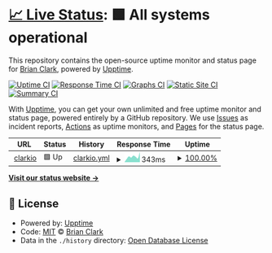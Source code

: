 # [📈 Live Status](https://clarkio.github.io/clarkio.com-uptime): <!--live status--> **🟩 All systems operational**

This repository contains the open-source uptime monitor and status page for [Brian Clark](https://www.clarkio.com), powered by [Upptime](https://github.com/upptime/upptime).

[![Uptime CI](https://github.com/clarkio/clarkio.com-uptime/workflows/Uptime%20CI/badge.svg)](https://github.com/clarkio/clarkio.com-uptime/actions?query=workflow%3A%22Uptime+CI%22)
[![Response Time CI](https://github.com/clarkio/clarkio.com-uptime/workflows/Response%20Time%20CI/badge.svg)](https://github.com/clarkio/clarkio.com-uptime/actions?query=workflow%3A%22Response+Time+CI%22)
[![Graphs CI](https://github.com/clarkio/clarkio.com-uptime/workflows/Graphs%20CI/badge.svg)](https://github.com/clarkio/clarkio.com-uptime/actions?query=workflow%3A%22Graphs+CI%22)
[![Static Site CI](https://github.com/clarkio/clarkio.com-uptime/workflows/Static%20Site%20CI/badge.svg)](https://github.com/clarkio/clarkio.com-uptime/actions?query=workflow%3A%22Static+Site+CI%22)
[![Summary CI](https://github.com/clarkio/clarkio.com-uptime/workflows/Summary%20CI/badge.svg)](https://github.com/clarkio/clarkio.com-uptime/actions?query=workflow%3A%22Summary+CI%22)

With [Upptime](https://upptime.js.org), you can get your own unlimited and free uptime monitor and status page, powered entirely by a GitHub repository. We use [Issues](https://github.com/clarkio/clarkio.com-uptime/issues) as incident reports, [Actions](https://github.com/clarkio/clarkio.com-uptime/actions) as uptime monitors, and [Pages](https://clarkio.github.io/clarkio.com-uptime) for the status page.

<!--start: status pages-->
<!-- This summary is generated by Upptime (https://github.com/upptime/upptime) -->
<!-- Do not edit this manually, your changes will be overwritten -->
<!-- prettier-ignore -->
| URL | Status | History | Response Time | Uptime |
| --- | ------ | ------- | ------------- | ------ |
| <img alt="" src="https://icons.duckduckgo.com/ip3/www.clarkio.com.ico" height="13"> [clarkio](https://www.clarkio.com) | 🟩 Up | [clarkio.yml](https://github.com/clarkio/clarkio.com-uptime/commits/HEAD/history/clarkio.yml) | <details><summary><img alt="Response time graph" src="./graphs/clarkio/response-time-week.png" height="20"> 343ms</summary><br><a href="https://clarkio.github.io/clarkio.com-uptime/history/clarkio"><img alt="Response time 357" src="https://img.shields.io/endpoint?url=https%3A%2F%2Fraw.githubusercontent.com%2Fclarkio%2Fclarkio.com-uptime%2FHEAD%2Fapi%2Fclarkio%2Fresponse-time.json"></a><br><a href="https://clarkio.github.io/clarkio.com-uptime/history/clarkio"><img alt="24-hour response time 316" src="https://img.shields.io/endpoint?url=https%3A%2F%2Fraw.githubusercontent.com%2Fclarkio%2Fclarkio.com-uptime%2FHEAD%2Fapi%2Fclarkio%2Fresponse-time-day.json"></a><br><a href="https://clarkio.github.io/clarkio.com-uptime/history/clarkio"><img alt="7-day response time 343" src="https://img.shields.io/endpoint?url=https%3A%2F%2Fraw.githubusercontent.com%2Fclarkio%2Fclarkio.com-uptime%2FHEAD%2Fapi%2Fclarkio%2Fresponse-time-week.json"></a><br><a href="https://clarkio.github.io/clarkio.com-uptime/history/clarkio"><img alt="30-day response time 337" src="https://img.shields.io/endpoint?url=https%3A%2F%2Fraw.githubusercontent.com%2Fclarkio%2Fclarkio.com-uptime%2FHEAD%2Fapi%2Fclarkio%2Fresponse-time-month.json"></a><br><a href="https://clarkio.github.io/clarkio.com-uptime/history/clarkio"><img alt="1-year response time 370" src="https://img.shields.io/endpoint?url=https%3A%2F%2Fraw.githubusercontent.com%2Fclarkio%2Fclarkio.com-uptime%2FHEAD%2Fapi%2Fclarkio%2Fresponse-time-year.json"></a></details> | <details><summary><a href="https://clarkio.github.io/clarkio.com-uptime/history/clarkio">100.00%</a></summary><a href="https://clarkio.github.io/clarkio.com-uptime/history/clarkio"><img alt="All-time uptime 99.93%" src="https://img.shields.io/endpoint?url=https%3A%2F%2Fraw.githubusercontent.com%2Fclarkio%2Fclarkio.com-uptime%2FHEAD%2Fapi%2Fclarkio%2Fuptime.json"></a><br><a href="https://clarkio.github.io/clarkio.com-uptime/history/clarkio"><img alt="24-hour uptime 100.00%" src="https://img.shields.io/endpoint?url=https%3A%2F%2Fraw.githubusercontent.com%2Fclarkio%2Fclarkio.com-uptime%2FHEAD%2Fapi%2Fclarkio%2Fuptime-day.json"></a><br><a href="https://clarkio.github.io/clarkio.com-uptime/history/clarkio"><img alt="7-day uptime 100.00%" src="https://img.shields.io/endpoint?url=https%3A%2F%2Fraw.githubusercontent.com%2Fclarkio%2Fclarkio.com-uptime%2FHEAD%2Fapi%2Fclarkio%2Fuptime-week.json"></a><br><a href="https://clarkio.github.io/clarkio.com-uptime/history/clarkio"><img alt="30-day uptime 100.00%" src="https://img.shields.io/endpoint?url=https%3A%2F%2Fraw.githubusercontent.com%2Fclarkio%2Fclarkio.com-uptime%2FHEAD%2Fapi%2Fclarkio%2Fuptime-month.json"></a><br><a href="https://clarkio.github.io/clarkio.com-uptime/history/clarkio"><img alt="1-year uptime 99.85%" src="https://img.shields.io/endpoint?url=https%3A%2F%2Fraw.githubusercontent.com%2Fclarkio%2Fclarkio.com-uptime%2FHEAD%2Fapi%2Fclarkio%2Fuptime-year.json"></a></details>

<!--end: status pages-->

[**Visit our status website →**](https://clarkio.github.io/clarkio.com-uptime)

## 📄 License

- Powered by: [Upptime](https://github.com/upptime/upptime)
- Code: [MIT](./LICENSE) © [Brian Clark](https://www.clarkio.com)
- Data in the `./history` directory: [Open Database License](https://opendatacommons.org/licenses/odbl/1-0/)

